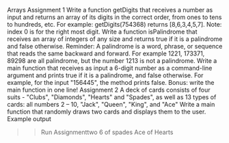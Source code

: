 Arrays
Assignment 1
Write a function getDigits that receives a number as input and returns an array of its digits in the correct
order, from ones to tens to hundreds, etc.
For example: getDigits(754368) returns [8,6,3,4,5,7].
Note: index 0 is for the right most digit.
Write a function isPalindrome that receives an array of integers of any size and returns true if it is a
palindrome and false otherwise.
Reminder: A palindrome is a word, phrase, or sequence that reads the same backward and forward.
For example 1221, 173371, 89298 are all palindrome, but the number 1213 is not a palindrome.
Write a main function that receives as input a 6-digit number as a command-line argument and prints
true if it is a palindrome, and false otherwise.
For example, for the input "156445", the method prints false.
Bonus: write the main function in one line!
Assignment 2
A deck of cards consists of four suits - "Clubs", "Diamonds", "Hearts" and "Spades", as well as 13 types
of cards: all numbers 2 – 10, "Jack", "Queen", "King", and "Ace"
Write a main function that randomly draws two cards and displays them to the user.
Example output
>>Run Assignmenttwo
6 of spades
Ace of Hearts